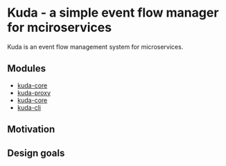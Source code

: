 # Kuda - a simple event flow manager for mciroservices

Kuda is an event flow management system for microservices.

## Modules

- [kuda-core](https://github.com/koduki/kuda-core)
- [kuda-proxy](https://github.com/koduki/kuda-proxy)
- [kuda-core](https://github.com/koduki/kuda-manager)
- [kuda-cli](https://github.com/koduki/kuda-cli)

## Motivation

## Design goals
